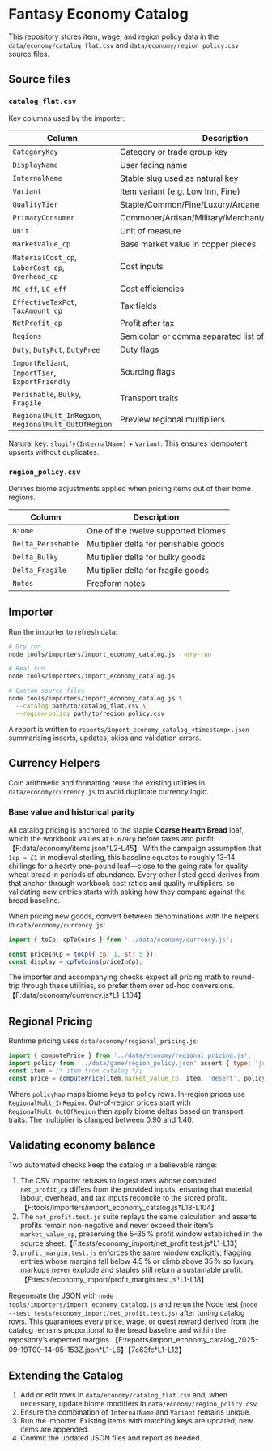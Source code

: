 # Fantasy Economy Catalog

This repository stores item, wage, and region policy data in the `data/economy/catalog_flat.csv` and `data/economy/region_policy.csv` source files.

## Source files

### `catalog_flat.csv`
Key columns used by the importer:

| Column | Description |
| --- | --- |
| `CategoryKey` | Category or trade group key |
| `DisplayName` | User facing name |
| `InternalName` | Stable slug used as natural key |
| `Variant` | Item variant (e.g. Low Inn, Fine) |
| `QualityTier` | Staple/Common/Fine/Luxury/Arcane |
| `PrimaryConsumer` | Commoner/Artisan/Military/Merchant/Temple/Noble/All |
| `Unit` | Unit of measure |
| `MarketValue_cp` | Base market value in copper pieces |
| `MaterialCost_cp`, `LaborCost_cp`, `Overhead_cp` | Cost inputs |
| `MC_eff`, `LC_eff` | Cost efficiencies |
| `EffectiveTaxPct`, `TaxAmount_cp` | Tax fields |
| `NetProfit_cp` | Profit after tax |
| `Regions` | Semicolon or comma separated list of biomes |
| `Duty`, `DutyPct`, `DutyFree` | Duty flags |
| `ImportReliant`, `ImportTier`, `ExportFriendly` | Sourcing flags |
| `Perishable`, `Bulky`, `Fragile` | Transport traits |
| `RegionalMult_InRegion`, `RegionalMult_OutOfRegion` | Preview regional multipliers |

Natural key: `slugify(InternalName)` + `Variant`. This ensures idempotent upserts without duplicates.

### `region_policy.csv`
Defines biome adjustments applied when pricing items out of their home regions.

| Column | Description |
| --- | --- |
| `Biome` | One of the twelve supported biomes |
| `Delta_Perishable` | Multiplier delta for perishable goods |
| `Delta_Bulky` | Multiplier delta for bulky goods |
| `Delta_Fragile` | Multiplier delta for fragile goods |
| `Notes` | Freeform notes |

## Importer

Run the importer to refresh data:

```bash
# Dry run
node tools/importers/import_economy_catalog.js --dry-run

# Real run
node tools/importers/import_economy_catalog.js

# Custom source files
node tools/importers/import_economy_catalog.js \
  --catalog path/to/catalog_flat.csv \
  --region-policy path/to/region_policy.csv
```

A report is written to `reports/import_economy_catalog_<timestamp>.json` summarising inserts, updates, skips and validation errors.

## Currency Helpers

Coin arithmetic and formatting reuse the existing utilities in `data/economy/currency.js` to avoid duplicate currency logic.

### Base value and historical parity

All catalog pricing is anchored to the staple **Coarse Hearth Bread** loaf, which the workbook values at `0.679cp` before taxes and profit.【F:data/economy/items.json†L2-L45】 With the campaign assumption that `1cp ≈ £1` in medieval sterling, this baseline equates to roughly 13–14 shillings for a hearty one-pound loaf—close to the going rate for quality wheat bread in periods of abundance. Every other listed good derives from that anchor through workbook cost ratios and quality multipliers, so validating new entries starts with asking how they compare against the bread baseline.

When pricing new goods, convert between denominations with the helpers in `data/economy/currency.js`:

```js
import { toCp, cpToCoins } from '../data/economy/currency.js';

const priceInCp = toCp({ cp: 1, st: 5 });
const display = cpToCoins(priceInCp);
```

The importer and accompanying checks expect all pricing math to round-trip through these utilities, so prefer them over ad-hoc conversions.【F:data/economy/currency.js†L1-L104】

## Regional Pricing

Runtime pricing uses `data/economy/regional_pricing.js`:

```js
import { computePrice } from '../data/economy/regional_pricing.js';
import policy from '../data/game/region_policy.json' assert { type: 'json' };
const item = /* item from catalog */;
const price = computePrice(item.market_value_cp, item, 'desert', policyMap);
```

Where `policyMap` maps biome keys to policy rows. In-region prices use `RegionalMult_InRegion`. Out-of-region prices start with `RegionalMult_OutOfRegion` then apply biome deltas based on transport traits. The multiplier is clamped between 0.90 and 1.40.

## Validating economy balance

Two automated checks keep the catalog in a believable range:

1. The CSV importer refuses to ingest rows whose computed `net_profit_cp` differs from the provided inputs, ensuring that material, labour, overhead, and tax inputs reconcile to the stored profit.【F:tools/importers/import_economy_catalog.js†L18-L104】
2. The `net_profit.test.js` suite replays the same calculation and asserts profits remain non-negative and never exceed their item’s `market_value_cp`, preserving the 5–35 % profit window established in the source sheet.【F:tests/economy_import/net_profit.test.js†L1-L13】
3. `profit_margin.test.js` enforces the same window explicitly, flagging entries whose margins fall below 4.5 % or climb above 35 % so luxury markups never explode and staples still return a sustainable profit.【F:tests/economy_import/profit_margin.test.js†L1-L18】

Regenerate the JSON with `node tools/importers/import_economy_catalog.js` and rerun the Node test (`node --test tests/economy_import/net_profit.test.js`) after tuning catalog rows. This guarantees every price, wage, or quest reward derived from the catalog remains proportional to the bread baseline and within the repository’s expected margins.【F:reports/import_economy_catalog_2025-09-19T00-14-05-153Z.json†L1-L6】【7c63fc†L1-L12】

## Extending the Catalog

1. Add or edit rows in `data/economy/catalog_flat.csv` and, when necessary, update biome modifiers in `data/economy/region_policy.csv`.
2. Ensure the combination of `InternalName` and `Variant` remains unique.
3. Run the importer. Existing items with matching keys are updated; new items are appended.
4. Commit the updated JSON files and report as needed.
